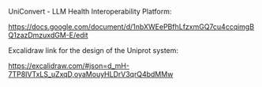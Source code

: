 UniConvert - LLM Health Interoperability Platform:

https://docs.google.com/document/d/1nbXWEePBfhLfzxmGQ7cu4ccqimgBQ1zazDmzuxdGM-E/edit

Excalidraw link for the design of the Uniprot system:

https://excalidraw.com/#json=d_mH-7TP8IVTxLS_uZxqD,oyaMouyHLDrV3qrQ4bdMMw